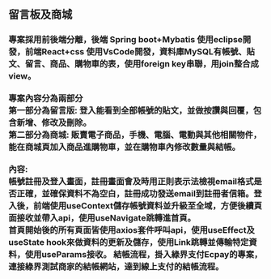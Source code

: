 <h2>留言板及商城</h2>
<h3>
專案採用前後端分離，後端 Spring boot+Mybatis 使用eclipse開發，前端React+css 使用VsCode開發，資料庫MySQL有帳號、貼文、留言、商品、購物車的表，使用foreign key串聯，用join整合成view。
<br><br>
專案內容分為兩部分
<br>
第一部分為留言版:
	登入能看到全部帳號的貼文，並做按讚與回覆，包含新增、修改及刪除。
<br>
第二部分為商城:
	販賣電子商品，手機、電腦、電動與其他相關物件，能在商城頁加入商品進購物車，並在購物車內修改數量與結帳。
<br><br>
內容:
<br>
帳號註冊及登入畫面，註冊畫面會及時用正則表示法檢視email格式是否正確，並確保資料不為空白，註冊成功發送email到註冊者信箱。登入後，前端使用useContext儲存帳號資料並升級至全域，方便後續頁面接收並帶入api，使用useNavigate跳轉進首頁。
<br>
首頁開始後的所有頁面皆使用axios套件呼叫api，使用useEffect及useState hook來做資料的更新及儲存，使用Link跳轉並傳輸特定資料，使用useParams接收。
結帳流程，掛入綠界支付Ecpay的專案，連接綠界測試商家的結帳網站，達到線上支付的結帳流程。
</h3>
